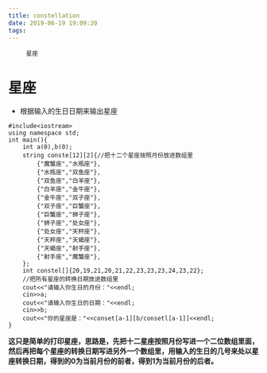```yaml
---
title: constellation
date: 2019-06-19 19:09:20
tags:
---
```

         星座
<!--more-->

# 星座
* 根据输入的生日日期来输出星座
```
#include<iostream>
using namespace std;
int main(){
    int a(0),b(0);
    string conste[12][2]{//把十二个星座按照月份放进数组里
        {"魔蟹座","水瓶座"},
        {"水瓶座","双鱼座"},
        {"双鱼座","白羊座"},
        {"白羊座","金牛座"},
        {"金牛座","双子座"},
        {"双子座","巨蟹座"},
        {"巨蟹座","狮子座"},
        {"狮子座","处女座"},
        {"处女座","天秤座"},
        {"天秤座","天蝎座"},
        {"天蝎座","射手座"},
        {"射手座","魔蟹座"},
    };
    int constel[]{20,19,21,20,21,22,23,23,23,24,23,22};
    //把所有星座的转换日期放进数组里
    cout<<"请输入你生日的月份："<<endl;
    cin>>a;
    cout<<"请输入你生日的日期："<<endl;
    cin>>b;
    cout<<"你的星座是："<<conset[a-1][b/consetl[a-1]]<<endl;
}
```
**这只是简单的打印星座，思路是，先把十二星座按照月份写进一个二位数组里面，然后再把每个星座的转换日期写进另外一个数组里，用输入的生日的几号来处以星座转换日期，得到的0为当前月份的前者，得到1为当前月份的后者。**
